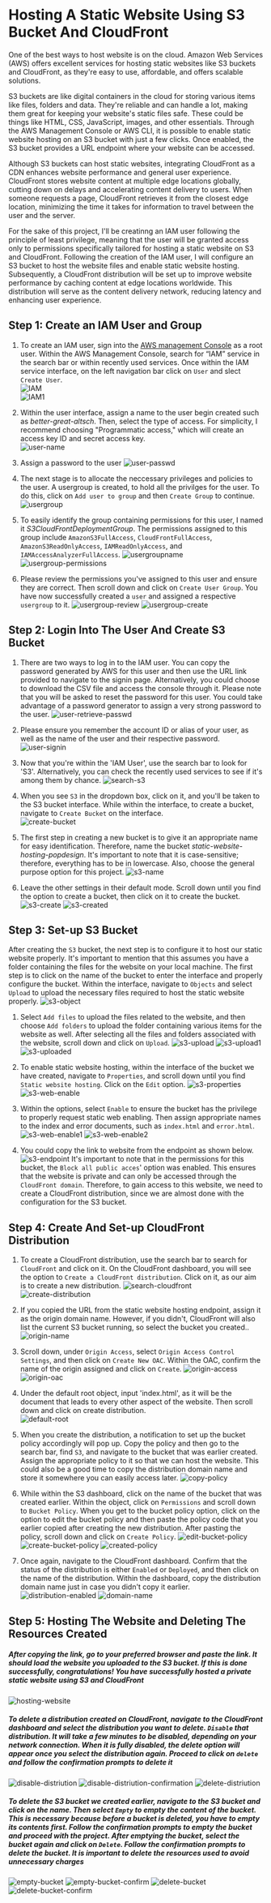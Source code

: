 # **Hosting A Static Website Using S3 Bucket And CloudFront**

One of the best ways to host website is on the cloud. Amazon Web Services (AWS) offers excellent services for hosting static websites like S3 buckets and CloudFront, as they're easy to use, affordable, and offers scalable solutions.  

S3 buckets are like digital containers in the cloud for storing various items like files, folders and data. They're reliable and can handle a lot, making them great for keeping your website's static files safe. These could be things like HTML, CSS, JavaScript, images, and other essentials.   Through the AWS Management Console or AWS CLI, it is possible to enable static website hosting on an S3 bucket with just a few clicks. Once enabled, the S3 bucket provides a URL endpoint where your website can be accessed.  

Although S3 buckets can host static websites, integrating CloudFront as a CDN enhances website performance and general user experience. CloudFront stores website content at multiple edge locations globally, cutting down on delays and accelerating content delivery to users. When someone requests a page, CloudFront retrieves it from the closest edge location, minimizing the time it takes for information to travel between the user and the server.

For the sake of this project, I'll be creatinng an IAM user following the principle of least privilege, meaning that the user will be granted access only to permissions specifically tailored for hosting a static website on S3 and CloudFront.  Following the creation of the IAM user, I will configure an S3 bucket to host the website files and enable static website hosting. Subsequently, a CloudFront distribution will be set up to improve website performance by caching content at edge locations worldwide. This distribution will serve as the content delivery network, reducing latency and enhancing user experience. 

## **Step 1: Create an IAM User and Group**
1. To create an IAM user, sign into the [AWS management Console](https://aws.amazon.com/console/) as a root user. Within the AWS Management Console, search for “IAM” service in the search bar or within recently used services. Once within the IAM service interface, on the left navigation bar click on `User` and slect `Create User`.  
![IAM](./images/sem3-Ai-1.png)  
![IAM1](./images/sem3-Ai-2.png)  

1. Within the user interface, assign a name to the user begin created such as *better-great-altsch*. Then, select the type of access. For simplicity, I recommend choosing "Programmatic access," which will create an access key ID and secret access key.  
![user-name](./images/sem3-Ai-3.png)
1. Assign a password to the user
![user-passwd](./images/sem3-Ai-4.png)  

1. The next stage is to allocate the neccessary privileges and policies to the user. A usergroup is created, to hold all the privilges for the user. 
 To do this, click on `Add user to group` and then `Create Group` to continue.  
![usergroup](./images/sem3-Ai-5.png)  

1. To easily identify the group containing permissions for this user, I named it *S3CloudFrontDeploymentGroup*. The permissions assigned to this group include `AmazonS3FullAccess`, `CloudFrontFullAccess`, `AmazonS3ReadOnlyAccess`, `IAMReadOnlyAccess`, and `IAMAccessAnalyzerFullAccess`.
![usergroupname](./images/sem3-Ai-6.png)
![usergroup-permissions](./images/sem3-Ai-7.png)
1. Please review the permissions you've assigned to this user and ensure they are correct. Then scroll down and click on `Create User Group`. You have now successfully created a `user` and assigned a respective `usergroup` to it. 
![usergroup-review](./images/sem3-Ai-8.png)
![usergroup-create](./images/sem3-Ai-9.png)

## **Step 2: Login Into The User And Create S3 Bucket**
1. There are two ways to log in to the IAM user. You can copy the password generated by AWS for this user and then use the URL link provided to navigate to the signin page. Alternatively, you could choose to download the CSV file and access the console through it. Please note that you will be asked to reset the password for this user. You could take advantage of a password generator to assign a very strong password to the user.
![user-retrieve-passwd](./images/sem3-Ai-10.png)
1. Please ensure you remember the account ID or alias of your user, as well as the name of the user and their respective password.  
![user-signin](./images/sem3-Ai-11.png)

1. Now that you're within the 'IAM User', use the search bar to look for 'S3'. Alternatively, you can check the recently used services to see if it's among them by chance. 
 ![search-s3](./images/sem3-Ai-12.png)
1. When you see `S3` in the dropdown box, click on it, and you'll be taken to the S3 bucket interface. While within the interface, to create a bucket, navigate to `Create Bucket` on the interface.  
 ![create-bucket](./images/sem3-Ai-13.png)
1. The first step in creating a new bucket is to give it an appropriate name for easy identification. Therefore, name the bucket *static-website-hosting-popdesign*. It's important to note that it is case-sensitive; therefore, everything has to be in lowercase. Also, choose the general purpose option for this project.
![s3-name](./images/sem3-Ai-14.png)
1. Leave the other settings in their default mode. Scroll down until you find the option to create a bucket, then click on it to create the bucket. 
![s3-create](./images/sem3-Ai-15.png)
![s3-created](./images/sem3-Ai-16.png)

## **Step 3: Set-up S3 Bucket**
After creating the `S3` bucket, the next step is to configure it to host our static website properly. It's important to mention that this assumes you have a folder containing the files for the website on your local machine. The first step is to click on the name of the bucket to enter the interface and properly configure the bucket. Within the interface, navigate to `Objects` and select `Upload` to upload the necessary files required to host the static website properly.
![s3-object](./images/sem3-Ai-17.png)  
1. Select `Add files` to upload the files related to the website, and then choose `Add folders` to upload the folder containing various items for the website as well. After selecting all the files and folders associated with the website, scroll down and click on `Upload`.
![s3-upload](./images/sem3-Ai-18.png)
![s3-upload1](./images/sem3-Ai-19.png)
![s3-uploaded](./images/sem3-Ai-20.png)

1. To enable static website hosting, within the interface of the bucket we have created, navigate to `Properties`, and scroll down until you find `Static website hosting`. Click on the `Edit` option.
![s3-properties](./images/sem3-Ai-21.png)
![s3-web-enable](./images/sem3-Ai-22.png)
1. Within the options, select `Enable` to ensure the bucket has the privilege to properly request static web enabling. Then assign appropriate names to the index and error documents, such as `index.html` and `error.html`.
![s3-web-enable1](./images/sem3-Ai-23.png)
![s3-web-enable2](./images/sem3-Ai-24.png)
1. You could copy the link to website from the endpoint as shown below. 
![s3-endpoint](./images/sem3-Ai-25.png)
It's important to note that in the permissions for this bucket, the `Block all public acces`' option was enabled. This ensures that the website is private and can only be accessed through the `CloudFront domain`. Therefore, to gain access to this website, we need to create a CloudFront distribution, since we are almost done with the configuration for the S3 bucket. 

## **Step 4: Create And Set-up CloudFront Distribution**
1. To create a CloudFront distribution, use the search bar to search for `CloudFront` and click on it. On the CloudFront dashboard, you will see the option to `Create a CloudFront distribution`. Click on it, as our aim is to create a new distribution.
![search-cloudfront](./images/sem3-Ai-26.png)
![create-distribution](./images/sem3-Ai-27.png)

1. If you copied the URL from the static website hosting endpoint, assign it as the origin domain name. However, if you didn't, CloudFront will also list the current S3 bucket running, so select the bucket you created.. 
![origin-name](./images/sem3-Ai-50.png)

1. Scroll down, under `Origin Access`, select `Origin Access Control Settings`, and then click on `Create New OAC`. Within the OAC, confirm the name of the origin assigned and click on `Create`.
![origin-access](./images/sem3-Ai-51.png)
![origin-oac](./images/sem3-Ai-52.png)

1. Under the default root object, input 'index.html', as it will be the document that leads to every other aspect of the website. Then scroll down and click on create distribution.  
![default-root](./images/sem3-Ai-53.png)

1. When you create the distribution, a notification to set up the bucket policy accordingly will pop up. Copy the policy and then go to the search bar, find `S3`, and navigate to the bucket that was earlier created. Assign the appropriate policy to it so that we can host the website. This could also be a good time to copy the distribution domain name and store it somewhere you can easily access later.
![copy-policy](./images/sem3-Ai-54.png)

1. While within the S3 dashboard, click on the name of the bucket that was created earlier. Within the object, click on `Permissions` and scroll down to `Bucket Policy`. When you get to the bucket policy option, click on the option to edit the bucket policy and then paste the policy code that you earlier copied after creating the new distribution. After pasting the policy, scroll down and click on `Create Policy`.
![edit-bucket-policy](./images/sem3-Ai-55.png)
![create-bucket-policy](./images/sem3-Ai-56.png)
![created-policy](./images/sem3-Ai-57.png)  

1. Once again, navigate to the CloudFront dashboard. Confirm that the status of the distribution is either `Enabled` or `Deployed`, and then click on the name of the distribution. Within the dashboard, copy the distribution domain name just in case you didn't copy it earlier. 
![distribution-enabled](./images/sem3-Ai-58.png)
![domain-name](./images/sem3-Ai-59.png)


## **Step 5: Hosting The Website and Deleting The Resources Created**
##### After copying the link, go to your preferred browser and paste the link. It should load the website you uploaded to the S3 bucket. If this is done successfully, congratulations! You have successfully hosted a private static website using S3 and CloudFront
![hosting-website](./images/sem3-Ai-60.png)

##### To delete a distribution created on CloudFront, navigate to the CloudFront dashboard and select the distribution you want to delete. `Disable` that distribution. It will take a few minutes to be disabled, depending on your network connection. When it is fully disabled, the delete option will appear once you select the distribution again. Proceed to click on `delete` and follow the confirmation prompts to delete it 
![disable-distriution](./images/sem3-Ai-61.png)
![disable-distriution-confirmation](./images/sem3-Ai-62.png)
![delete-distriution](./images/sem3-Ai-67.png)

##### To delete the S3 bucket we created earlier, navigate to the S3 bucket and click on the name. Then select `Empty` to empty the content of the bucket. This is necessary because before a bucket is deleted, you have to empty its contents first. Follow the confirmation prompts to empty the bucket and proceed with the project. After emptying the bucket, select the bucket again and click on `Delete`. Follow the confirmation prompts to delete the bucket. It is important to delete the resources used to avoid unnecessary charges
![empty-bucket](./images/sem3-Ai-63.png)
![empty-bucket-confirm](./images/sem3-Ai-64.png)
![delete-bucket](./images/sem3-Ai-65.png)
![delete-bucket-confirm](./images/sem3-Ai-66.png)






